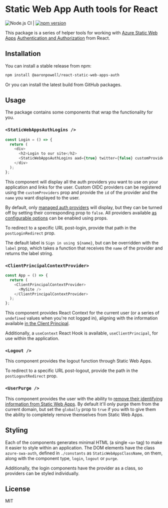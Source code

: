 # Static Web App Auth tools for React

![Node.js CI](https://github.com/aaronpowell/react-static-web-apps-auth/workflows/Node.js%20CI/badge.svg) | [![npm version](https://img.shields.io/npm/v/@aaronpowell/react-static-web-apps-auth)](https://npmjs.org/package/@aaronpowell/react-static-web-apps-auth)

This package is a series of helper tools for working with [Azure Static Web Apps](https://docs.microsoft.com/azure/static-web-apps/?WT.mc_id=javascript-12079-aapowell) [Authentication and Authorization](https://docs.microsoft.com/azure/static-web-apps/authentication-authorization?WT.mc_id=javascript-12079-aapowell) from React.

## Installation

You can install a stable release from npm:

```bash
npm install @aaronpowell/react-static-web-apps-auth
```

Or you can install the latest build from GitHub packages.

## Usage

The package contains some components that wrap the functionality for you.

### `<StaticWebAppsAuthLogins />`

```typescript
const Login = () => {
  return (
    <div>
      <h2>Login to our site</h2>
      <StaticWebAppsAuthLogins aad={true} twitter={false} customProviders={[ id: "okta", name: "Okta" ]} />
    </div>
  );
};
```

This component will display all the auth providers you want to use on your application and links for the user. Custom OIDC providers can be registered using the `customProviders` prop and provide the `id` of the provider and the `name` you want displayed to the user.

By default, only [managed auth providers](https://docs.microsoft.com/azure/static-web-apps/authentication-authorization?WT.mc_id=javascript-12079-aapowell) will display, but they can be turned off by setting their corresponding prop to `false`. All providers available [as configurable options](https://docs.microsoft.com/azure/static-web-apps/authentication-custom?tabs=aad&WT.mc_id=javascript-12079-aapowell) can be enabled using props.

To redirect to a specific URL post-login, provide that path in the `postLoginRedirect` prop.

The default label is `Sign in using ${name}`, but can be overridden with the `label` prop, which takes a function that receives the `name` of the provider and returns the label string.

### `<ClientPrincipalContextProvider>`

```typescript
const App = () => {
  return (
    <ClientPrincipalContextProvider>
      <MySite />
    </ClientPrincipalContextProvider>
  );
};
```

This component provides React Context for the current user (or a series of `undefined` values when you're not logged in), aligning with the information available [in the Client Principal](https://docs.microsoft.com/azure/static-web-apps/user-information?tabs=javascript#client-principal-data&WT.mc_id=javascript-12079-aapowell).

Additionally, a `useContext` React Hook is available, `useClientPrincipal`, for use within the application.

### `<Logout />`

This component provides the logout function through Static Web Apps.

To redirect to a specific URL post-logout, provide the path in the `postLogoutRedirect` prop.

### `<UserPurge />`

This component provides the user with the ability to [remove their identifying information from Static Web Apps](https://docs.microsoft.com/azure/static-web-apps/authentication-authorization?WT.mc_id=javascript-12079-aapowell#remove-personal-identifying-information). By default it'll only purge them from the current domain, but set the `globally` prop to `true` if you with to give them the ability to completely remove themselves from Static Web Apps.

## Styling

Each of the components generates minimal HTML (a single `<a>` tag) to make it easier to style within an application. The DOM elements have the class `azure-swa-auth`, defined in `./constants` as `StaticWebAppsClassName`, on them, along with the component type, `login`, `logout` or `purge`.

Additionally, the login components have the provider as a class, so providers can be styled individually.

## License

MIT
